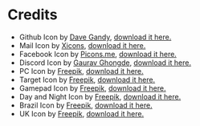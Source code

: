 # Credits
- Github Icon by [Dave Gandy](https://icon-icons.com/users/2LUKwJe4QDNsjuhkS98IX/icon-sets/), [download it here.](https://icon-icons.com/icon/github-logo/73546)
- Mail Icon by [Xicons](https://icon-icons.com/users/sbuMszCempZvfrTYc5Sfm/icon-sets/), [download it here.](https://icon-icons.com/icon/mail-email/82197)
- Facebook Icon by [Picons.me](https://icon-icons.com/users/TVuKdbOlbVW6IT6CZmrK9/icon-sets/), [download it here.](https://icon-icons.com/icon/social-facebook-fb/35)
- Discord Icon by [Gaurav Ghongde](https://icon-icons.com/users/vck7sOLGQvYkkLeEtbIWa/icon-sets/), [download it here.](https://icon-icons.com/icon/discord-black-logo/147145)
- PC Icon by [Freepik](https://www.freepik.com/), [download it here.](https://www.flaticon.com/premium-icon/computer_1865273?term=computer&page=1&position=3&page=1&position=3&related_id=1865273&origin=search)
- Target Icon by [Freepik](https://www.freepik.com/), [download it here.](https://www.flaticon.com/premium-icon/target_3281297?related_id=3281316&origin=search)
- Gamepad Icon by [Freepik](https://www.freepik.com/), [download it here.](https://www.flaticon.com/free-icon/gamepad_2991606?term=games&page=1&position=14&page=1&position=14&related_id=2991606&origin=search)
- Day and Night Icon by [Freepik](https://www.freepik.com/), [download it here.](https://www.flaticon.com/free-icon/day-and-night_1312343?term=day%20night&page=1&position=10&page=1&position=10&related_id=1312343&origin=tag)
- Brazil Icon by [Freepik](https://www.freepik.com/), [download it here.](https://www.flaticon.com/premium-icon/brazil_186203?term=brazil%20flag&page=1&position=4&page=1&position=4&related_id=186203&origin=tag)
- UK Icon by [Freepik](https://www.freepik.com/), [download it here.](https://www.flaticon.com/free-icon/united-kingdom_197374?term=uk%20flag&page=1&position=2&page=1&position=2&related_id=197374&origin=search)
